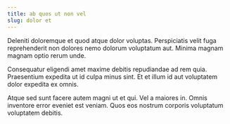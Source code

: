```yaml
---
title: ab quos ut non vel
slug: dolor et
---
```


Deleniti doloremque et quod atque dolor voluptas. Perspiciatis velit fuga reprehenderit non dolores nemo dolorum voluptatum aut. Minima magnam magnam optio rerum unde.

Consequatur eligendi amet maxime debitis repudiandae ad rem quia. Praesentium expedita ut id culpa minus sint. Et et illum id aut voluptatem dolor expedita ex omnis.

Atque sed sunt facere autem magni ut et qui. Vel a maiores in. Omnis inventore error eveniet est veniam. Quos eos nostrum corporis voluptatum voluptatem debitis.
